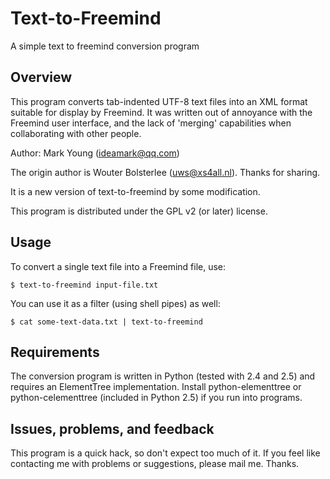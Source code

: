 # Text-to-Freemind
A simple text to freemind conversion program

## Overview
This program converts tab-indented UTF-8 text files into an XML format suitable for display by Freemind. It was written out of annoyance with the Freemind user interface, and the lack of 'merging' capabilities when collaborating with other
people.

Author: Mark Young (ideamark@qq.com)

The origin author is Wouter Bolsterlee (uws@xs4all.nl). Thanks for sharing.

It is a new version of text-to-freemind by some modification.

This program is distributed under the GPL v2 (or later) license.

## Usage

To convert a single text file into a Freemind file, use:

    $ text-to-freemind input-file.txt

You can use it as a filter (using shell pipes) as well:

    $ cat some-text-data.txt | text-to-freemind


## Requirements

The conversion program is written in Python (tested with 2.4 and 2.5) and
requires an ElementTree implementation. Install python-elementtree or
python-celementtree (included in Python 2.5) if you run into programs.


## Issues, problems, and feedback

This program is a quick hack, so don't expect too much of it. If you feel like
contacting me with problems or suggestions, please mail me. Thanks.
